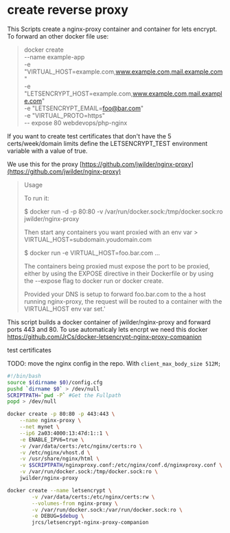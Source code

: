# create reverse proxy
This Scripts create a nginx-proxy container and container for lets encrypt.
To forward an other docker file use:
>docker create \
>    --name example-app \
>    -e "VIRTUAL_HOST=example.com,www.example.com,mail.example.com" \
>    -e "LETSENCRYPT_HOST=example.com,www.example.com,mail.example.com" \
>    -e "LETSENCRYPT_EMAIL=foo@bar.com" \
>    -e "VIRTUAL_PROTO=https" \
>    -- expose 80
>webdevops/php-nginx

If you want to create test certificates that don't have the 5 certs/week/domain limits define the LETSENCRYPT_TEST environment variable with a value of true.

We use this for the proxy [https://github.com/jwilder/nginx-proxy](https://github.com/jwilder/nginx-proxy)

>Usage
>
>To run it:
>
>$ docker run -d -p 80:80 -v /var/run/docker.sock:/tmp/docker.sock:ro jwilder/nginx-proxy
>
>Then start any containers you want proxied with an env var > VIRTUAL_HOST=subdomain.youdomain.com
>
>$ docker run -e VIRTUAL_HOST=foo.bar.com  ...
>
>The containers being proxied must expose the port to be proxied, either by using the EXPOSE directive in their Dockerfile or by using the --expose flag to docker run or docker create.
>
>Provided your DNS is setup to forward foo.bar.com to the a host running nginx-proxy, the request will be routed to a container with the VIRTUAL_HOST env var set.'

This script builds a docker container of jwilder/nginx-proxy and forward ports 443 and 80.
To use automaticaly lets encrpt we need this docker https://github.com/JrCs/docker-letsencrypt-nginx-proxy-companion

test certificates

TODO: move the nginx config in the repo. With `client_max_body_size 512M;`

``` bash
#!/bin/bash
source $(dirname $0)/config.cfg
pushd `dirname $0` > /dev/null
SCRIPTPATH=`pwd -P` #Get the Fullpath
popd > /dev/null

docker create -p 80:80 -p 443:443 \
    --name nginx-proxy \
    --net mynet \
    --ip6 2a03:4000:13:47d:1::1 \
    -e ENABLE_IPV6=true \
    -v /var/data/certs:/etc/nginx/certs:ro \
    -v /etc/nginx/vhost.d \
    -v /usr/share/nginx/html \
    -v $SCRIPTPATH/nginxproxy.conf:/etc/nginx/conf.d/nginxproxy.conf \
    -v /var/run/docker.sock:/tmp/docker.sock:ro \
    jwilder/nginx-proxy

docker create --name letsencrypt \
        -v /var/data/certs:/etc/nginx/certs:rw \
        --volumes-from nginx-proxy \
        -v /var/run/docker.sock:/var/run/docker.sock:ro \
        -e DEBUG=$debug \
        jrcs/letsencrypt-nginx-proxy-companion
```
